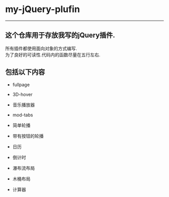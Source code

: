 # my-jQuery-plufin
----------------------------
## 这个仓库用于存放我写的jQuery插件.  


所有插件都使用面向对象的方式编写.   
为了良好的可读性.代码内的函数尽量在五行左右.

## 包括以下内容

- fullpage

- 3D-hover

- 音乐播放器

- mod-tabs

- 简单轮播

- 带有按钮的轮播

- 日历

- 倒计时

- 瀑布流布局

- 木桶布局 

- 计算器
